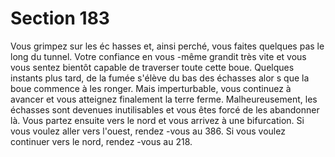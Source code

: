 # Section 183

Vous grimpez sur les éc hasses et, ainsi perché, vous faites quelques pas le long du tunnel.
Votre confiance en vous -même grandit très vite et vous vous sentez bientôt capable de
traverser toute cette boue. Quelques instants plus tard, de la fumée s'élève du bas des
échasses alor s que la boue commence à les ronger. Mais imperturbable, vous continuez à
avancer et vous atteignez finalement la terre ferme. Malheureusement, les échasses sont
devenues inutilisables et vous êtes forcé de les abandonner là. Vous partez ensuite vers le
nord et vous arrivez à une bifurcation. Si vous voulez aller vers l'ouest, rendez -vous au
386. Si vous voulez continuer vers le nord, rendez -vous au 218.